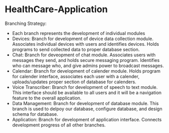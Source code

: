 # HealthCare-Application

Branching Strategy:

- Each branch represents the development of individual modules
- Devices: Branch for development of device data collection module. Associates individual devices with users and identifies devices. Holds programs to send collected data to proper database section.
- Chat: Branch for deveopment of chat module. Associates users with messages they send, and holds secure messaging program. Identifies who can message who, and give admins power to broadcast messages.  
- Calendar: Branch for development of calender module. Holds program for calender interface, associates each user with a calender, uploads/updates proper section of database for calenders. 
- Voice Transcriber: Branch for development of speech to text module. This interface should be available to all users and it will be a navigation feature to the overall application.
- Data Management: Branch for development of database module. This branch is used to delpoy our database, configure database, and design schema for database. 
- Application: Branch for development of application interface. Connects development progress of all other branches. 
